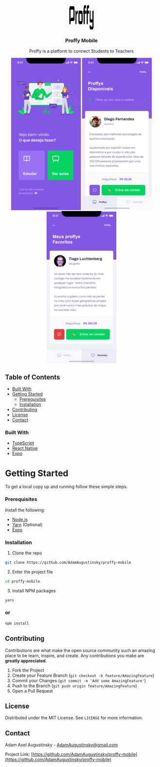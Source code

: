 
<!-- PROJECT LOGO -->
<br />
<p align="center">
  <a href="https://github.com/AdamAugustinsky/proffy-mobile">
    <img src=".images/logo.svg" alt="Logo" width="80" height="80">
  </a>

  <h3 align="center">Proffy Mobile</h3>

  <p align="center">
    Proffy is a platform to connect Students to Teachers
  </p>
</p>

<p align="center">
  <img src=".images/home.png" alt="Logo" height="500">
  <img src=".images/study.png" alt="Logo" height="500">
  <img src=".images/favorites.png" alt="Logo" height="500">
</p>

<!-- TABLE OF CONTENTS -->
## Table of Contents

* [Built With](#built-with)
* [Getting Started](#getting-started)
  * [Prerequisites](#prerequisites)
  * [Installation](#installation)
* [Contributing](#contributing)
* [License](#license)
* [Contact](#contact)

### Built With

* [TypeScript](https://www.typescriptlang.org)
* [React Native](https://reactnative.dev)
* [Expo](https://expo.io)


<!-- GETTING STARTED -->
# Getting Started

To get a local copy up and running follow these simple steps.

### Prerequisites

Install the following:
* [Node.js](https://nodejs.org/en/)
* [Yarn](https://yarnpkg.com/getting-started/install) (Optional)
* [Expo](https://expo.io/learn)

### Installation

1. Clone the repo
```sh
git clone https://github.com/AdamAugustinsky/proffy-mobile
```
2. Enter the project file
```sh
cd proffy-mobile
```
3. Install NPM packages
```sh
yarn
```
### or
```sh
npm install
```

<!-- CONTRIBUTING -->
## Contributing

Contributions are what make the open source community such an amazing place to be learn, inspire, and create. Any contributions you make are **greatly appreciated**.

1. Fork the Project
2. Create your Feature Branch (`git checkout -b feature/AmazingFeature`)
3. Commit your Changes (`git commit -m 'Add some AmazingFeature'`)
4. Push to the Branch (`git push origin feature/AmazingFeature`)
5. Open a Pull Request


<!-- LICENSE -->
## License

Distributed under the MIT License. See `LICENSE` for more information.


<!-- CONTACT -->
## Contact

Adam Axel Augustinsky - AdamAugustinsky@gmail.com

Project Link: [https://github.com/AdamAugustinsky/proffy-mobile](https://github.com/AdamAugustinsky/proffy-mobile)